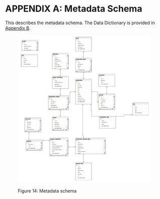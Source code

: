 # APPENDIX A: Metadata Schema

This describes the metadata schema. The Data Dictionary is provided in [Appendix B](appendix-b-metadata-table-and-data-dictionary.md).

<figure><img src=".gitbook/assets/AppendixA.png" alt=""><figcaption><p>Figure 14: Metadata schema</p></figcaption></figure>

